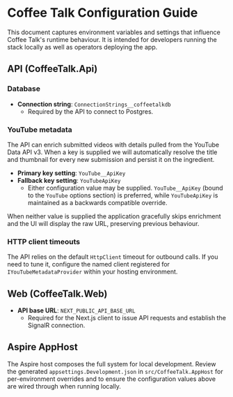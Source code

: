 # Coffee Talk Configuration Guide

This document captures environment variables and settings that influence Coffee Talk's runtime behaviour. It is intended for developers running the stack locally as well as operators deploying the app.

## API (CoffeeTalk.Api)

### Database
- **Connection string**: `ConnectionStrings__coffeetalkdb`
  - Required by the API to connect to Postgres.

### YouTube metadata
The API can enrich submitted videos with details pulled from the YouTube Data API v3. When a key is supplied we will automatically resolve the title and thumbnail for every new submission and persist it on the ingredient.

- **Primary key setting**: `YouTube__ApiKey`
- **Fallback key setting**: `YouTubeApiKey`
  - Either configuration value may be supplied. `YouTube__ApiKey` (bound to the `YouTube` options section) is preferred, while `YouTubeApiKey` is maintained as a backwards compatible override.

When neither value is supplied the application gracefully skips enrichment and the UI will display the raw URL, preserving previous behaviour.

### HTTP client timeouts
The API relies on the default `HttpClient` timeout for outbound calls. If you need to tune it, configure the named client registered for `IYouTubeMetadataProvider` within your hosting environment.

## Web (CoffeeTalk.Web)

- **API base URL**: `NEXT_PUBLIC_API_BASE_URL`
  - Required for the Next.js client to issue API requests and establish the SignalR connection.

## Aspire AppHost

The Aspire host composes the full system for local development. Review the generated `appsettings.Development.json` in `src/CoffeeTalk.AppHost` for per-environment overrides and to ensure the configuration values above are wired through when running locally.
